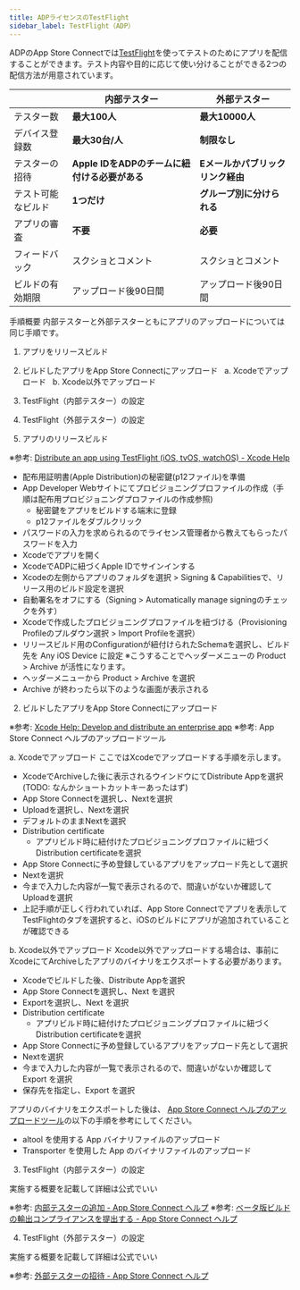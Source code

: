 ```yaml
---
title: ADPライセンスのTestFlight
sidebar_label: TestFlight（ADP）
---
```



ADPのApp Store Connectでは[TestFlight](https://developer.apple.com/jp/testflight/)を使ってテストのためにアプリを配信することができます。テスト内容や目的に応じて使い分けることができる2つの配信方法が用意されています。


||内部テスター|外部テスター|
|-|-|-|
|テスター数|**最大100人**|**最大10000人**|
|デバイス登録数|**最大30台/人**|**制限なし**|
|テスターの招待|**Apple IDをADPのチームに紐付ける必要がある**|**Eメールかパブリックリンク経由**|
|テスト可能なビルド|**1つだけ**|**グループ別に分けられる**|
|アプリの審査|**不要**|**必要**|
|フィードバック|スクショとコメント|スクショとコメント|
|ビルドの有効期限|アップロード後90日間|アップロード後90日間|


手順概要
内部テスターと外部テスターともにアプリのアップロードについては同じ手順です。



1. アプリをリリースビルド
2. ビルドしたアプリをApp Store Connectにアップロード
  a. Xcodeでアップロード
  b. Xcode以外でアップロード
3. TestFlight（内部テスター）の設定
4. TestFlight（外部テスター）の設定




1. アプリのリリースビルド


※参考: [Distribute an app using TestFlight (iOS, tvOS, watchOS) - Xcode Help](https://help.apple.com/xcode/mac/current/#/dev2539d985f)



- 配布用証明書(Apple Distribution)の秘密鍵(p12ファイル)を準備
- App Developer Webサイトにてプロビジョニングプロファイルの作成（手順は配布用プロビジョニングプロファイルの作成参照)
   - 秘密鍵をアプリをビルドする端末に登録
   - p12ファイルをダブルクリック
- パスワードの入力を求められるのでライセンス管理者から教えてもらったパスワードを入力
 - Xcodeでアプリを開く
 - XcodeでADPに紐づくApple IDでサインインする
 - Xcodeの左側からアプリのフォルダを選択 > Signing & Capabilitiesで、リリース用のビルド設定を選択
 - 自動署名をオフにする（Signing > Automatically manage signingのチェックを外す）
 - Xcodeで作成したプロビジョニングプロファイルを紐づける（Provisioning Profileのプルダウン選択 > Import Profileを選択）
 - リリースビルド用のConfigurationが紐付けられたSchemaを選択し、ビルド先を Any iOS Device に設定
   ※こうすることでヘッダーメニューの Product > Archive が活性になります。
 - ヘッダーメニューから Product > Archive を選択
 - Archive が終わったら以下のような画面が表示される


2. ビルドしたアプリをApp Store Connectにアップロード

※参考: [Xcode Help: Develop and distribute an enterprise app](https://help.apple.com/xcode/mac/current/#/devba5e7054d)
※参考: App Store Connect ヘルプのアップロードツール


a. Xcodeでアップロード
ここではXcodeでアップロードする手順を示します。

- XcodeでArchiveした後に表示されるウインドウにてDistribute Appを選択
  (TODO: なんかショートカットキーあったはず)
- App Store Connectを選択し、Nextを選択
- Uploadを選択し、Nextを選択
- デフォルトのままNextを選択
- Distribution certificate
   - アプリビルド時に紐付けたプロビジョニングプロファイルに紐づくDistribution certificateを選択
- App Store Connectに予め登録しているアプリをアップロード先として選択
- Nextを選択
- 今まで入力した内容が一覧で表示されるので、間違いがないか確認して Uploadを選択
- 上記手順が正しく行われていれば、App Store Connectでアプリを表示して TestFlightのタブを選択すると、iOSのビルドにアプリが追加されていることが確認できる


b. Xcode以外でアップロード
Xcode以外でアップロードする場合は、事前にXcodeにてArchiveしたアプリのバイナリをエクスポートする必要があります。

- Xcodeでビルドした後、Distribute Appを選択
- App Store Connectを選択し、Next を選択
- Exportを選択し、Next を選択
- Distribution certificate
  - アプリビルド時に紐付けたプロビジョニングプロファイルに紐づくDistribution certificateを選択
- App Store Connectに予め登録しているアプリをアップロード先として選択
- Nextを選択
- 今まで入力した内容が一覧で表示されるので、間違いがないか確認して Export を選択
- 保存先を指定し、Export を選択


アプリのバイナリをエクスポートした後は、
[App Store Connect ヘルプのアップロードツール](https://help.apple.com/app-store-connect/#/devb1c185036)の以下の手順を参考にしてください。

 - altool を使用する App バイナリファイルのアップロード
 - Transporter を使用した App のバイナリファイルのアップロード


 3. TestFlight（内部テスター）の設定

実施する概要を記載して詳細は公式でいい

※参考: [内部テスターの追加 - App Store Connect ヘルプ](https://help.apple.com/app-store-connect/?lang=ja#/dev839fb66e9)
※参考: [ベータ版ビルドの輸出コンプライアンスを提出する - App Store Connect ヘルプ](https://help.apple.com/app-store-connect/?lang=ja#/dev22b9b2174)



4. TestFlight（外部テスター）の設定

実施する概要を記載して詳細は公式でいい

※参考: [外部テスターの招待 - App Store Connect ヘルプ](https://help.apple.com/app-store-connect/?lang=ja#/dev859139543)


